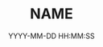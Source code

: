 ---
layout: lab-single.hbs
title: NAME
date: YYYY-MM-DD HH:MM:SS
description: ...
#image: https://farm9.staticflickr.com/8642/16033905010_1e69c2393b_b.jpg
#thumb: https://farm9.staticflickr.com/8642/16033905010_1e69c2393b.jpg
libraries:
  -
tags:
  -
categories:
  -
scripts:
  - Functions
---